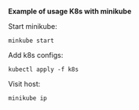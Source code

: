 **Example of usage K8s with minikube**

Start minikube:
    
    minkube start

Add k8s configs:

    kubectl apply -f k8s

Visit host:

    minikube ip


